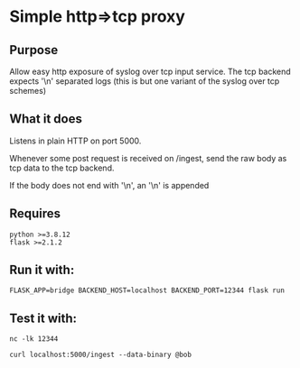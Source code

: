 # Simple http=>tcp proxy

## Purpose

Allow easy http exposure of syslog over tcp input service.
The tcp backend expects '\n' separated logs (this is but one variant of the syslog over tcp schemes)


## What it does

Listens in plain HTTP on port 5000.

Whenever some post request is received on /ingest, send the raw body as tcp data to the tcp backend.

If the body does not end with '\n', an '\n' is appended


## Requires

	python >=3.8.12
	flask >=2.1.2

## Run it with:



	FLASK_APP=bridge BACKEND_HOST=localhost BACKEND_PORT=12344 flask run

## Test it with:

	nc -lk 12344

	curl localhost:5000/ingest --data-binary @bob